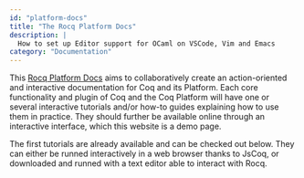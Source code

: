 ```yaml
---
id: "platform-docs"
title: "The Rocq Platform Docs"
description: |
  How to set up Editor support for OCaml on VSCode, Vim and Emacs
category: "Documentation"
---
```


This [Rocq Platform Docs](https://coq.inria.fr/platform-docs/) aims to collaboratively create an action-oriented and interactive documentation for Coq and its Platform. Each core functionality and plugin of Coq and the Coq Platform will have one or several interactive tutorials and/or how-to guides explaining how to use them in practice. They should further be available online through an interactive interface, which this website is a demo page.

The first tutorials are already available and can be checked out below. They can either be runned interactively in a web browser thanks to JsCoq, or downloaded and runned with a text editor able to interact with Rocq.